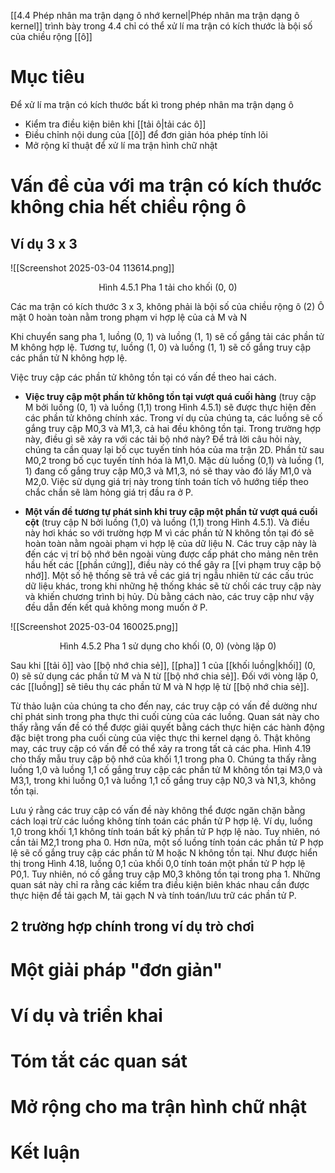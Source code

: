 [[4.4 Phép nhân ma trận dạng ô nhớ kernel|Phép nhân ma trận dạng ô kernel]] trình bày trong 4.4 chỉ có thể xử lí ma trận có kích thước là bội số của chiều rộng [[ô]] 
# Mục tiêu
Để xử lí ma trận có kích thước bất kì trong phép nhân ma trận dạng ô
- Kiểm tra điều kiện biên khi [[tải ô|tải các ô]]
- Điều chỉnh nội dung của [[ô]] để đơn giản hóa phép tính lõi
- Mở rộng kĩ thuật để xử lí ma trận hình chữ nhật

# Vấn đề của với ma trận có kích thước không chia hết chiều rộng ô 
## Ví dụ 3 x 3


![[Screenshot 2025-03-04 113614.png]]
<p style="text-align:center;">Hình 4.5.1 Pha 1 tải cho khối (0, 0)</p>

Các ma trận có kích thước 3 x 3, không phải là bội số của chiều rộng ô (2)
Ô mặt 0 hoàn toàn nằm trong phạm vi hợp lệ của cả M và N

Khi chuyển sang pha 1, luồng (0, 1) và luồng (1, 1) sẽ cố gắng tải các phần tử M không hợp lệ. Tương tự, luồng (1, 0) và luồng (1, 1) sẽ cố gắng truy cập các phần tử N không hợp lệ.

Việc truy cập các phần tử không tồn tại có vấn đề theo hai cách. 
- **Việc truy cập một phần tử không tồn tại vượt quá cuối hàng** (truy cập M bởi luồng (0, 1) và luồng (1,1) trong Hình 4.5.1) sẽ được thực hiện đến các phần tử không chính xác. Trong ví dụ của chúng ta, các luồng sẽ cố gắng truy cập M0,3 và M1,3, cả hai đều không tồn tại. Trong trường hợp này, điều gì sẽ xảy ra với các tải bộ nhớ này? Để trả lời câu hỏi này, chúng ta cần quay lại bố cục tuyến tính hóa của ma trận 2D. Phần tử sau M0,2 trong bố cục tuyến tính hóa là M1,0. Mặc dù luồng (0,1) và luồng (1, 1) đang cố gắng truy cập M0,3 và M1,3, nó sẽ thay vào đó lấy M1,0 và M2,0. Việc sử dụng giá trị này trong tính toán tích vô hướng tiếp theo chắc chắn sẽ làm hỏng giá trị đầu ra ở P. 

- **Một vấn đề tương tự phát sinh khi truy cập một phần tử vượt quá cuối cột** (truy cập N bởi luồng (1,0) và luồng (1,1) trong Hình 4.5.1). Và điều này hơi khác so với trường hợp M vì các phần tử N không tồn tại đó sẽ hoàn toàn nằm ngoài phạm vi hợp lệ của dữ liệu N. Các truy cập này là đến các vị trí bộ nhớ bên ngoài vùng được cấp phát cho mảng nên trên hầu hết các [[phần cứng]], điều này có thể gây ra [[vi phạm truy cập bộ nhớ]]. Một số hệ thống sẽ trả về các giá trị ngẫu nhiên từ các cấu trúc dữ liệu khác, trong khi những hệ thống khác sẽ từ chối các truy cập này và khiến chương trình bị hủy. Dù bằng cách nào, các truy cập như vậy đều dẫn đến kết quả không mong muốn ở P.


![[Screenshot 2025-03-04 160025.png]]
<p style="text-align:center;">Hình 4.5.2 Pha 1 sử dụng cho khối (0, 0) (vòng lặp 0)</p>
Sau khi [[tải ô]] vào [[bộ nhớ chia sẻ]], [[pha]] 1 của [[khối luồng|khối]] (0, 0) sẽ sử dụng các phần tử M và N từ [[bộ nhớ chia sẻ]]. Đối với vòng lặp 0, các [[luồng]] sẽ tiêu thụ các phần tử M và N hợp lệ từ [[bộ nhớ chia sẻ]]. 



Từ thảo luận của chúng ta cho đến nay, các truy cập có vấn đề dường như chỉ phát sinh trong pha thực thi cuối cùng của các luồng. Quan sát này cho thấy rằng vấn đề có thể được giải quyết bằng cách thực hiện các hành động đặc biệt trong pha cuối cùng của việc thực thi kernel dạng ô. Thật không may, các truy cập có vấn đề có thể xảy ra trong tất cả các pha. Hình 4.19 cho thấy mẫu truy cập bộ nhớ của khối 1,1 trong pha 0. Chúng ta thấy rằng luồng 1,0 và luồng 1,1 cố gắng truy cập các phần tử M không tồn tại M3,0 và M3,1, trong khi luồng 0,1 và luồng 1,1 cố gắng truy cập N0,3 và N1,3, không tồn tại.

Lưu ý rằng các truy cập có vấn đề này không thể được ngăn chặn bằng cách loại trừ các luồng không tính toán các phần tử P hợp lệ. Ví dụ, luồng 1,0 trong khối 1,1 không tính toán bất kỳ phần tử P hợp lệ nào. Tuy nhiên, nó cần tải M2,1 trong pha 0. Hơn nữa, một số luồng tính toán các phần tử P hợp lệ sẽ cố gắng truy cập các phần tử M hoặc N không tồn tại. Như được hiển thị trong Hình 4.18, luồng 0,1 của khối 0,0 tính toán một phần tử P hợp lệ P0,1. Tuy nhiên, nó cố gắng truy cập M0,3 không tồn tại trong pha 1. Những quan sát này chỉ ra rằng các kiểm tra điều kiện biên khác nhau cần được thực hiện để tải gạch M, tải gạch N và tính toán/lưu trữ các phần tử P.
## 2 trường hợp chính trong ví dụ trò chơi
# Một giải pháp "đơn giản"

# Ví dụ và triển khai

# Tóm tắt các quan sát

# Mở rộng cho ma trận hình chữ nhật

# Kết luận